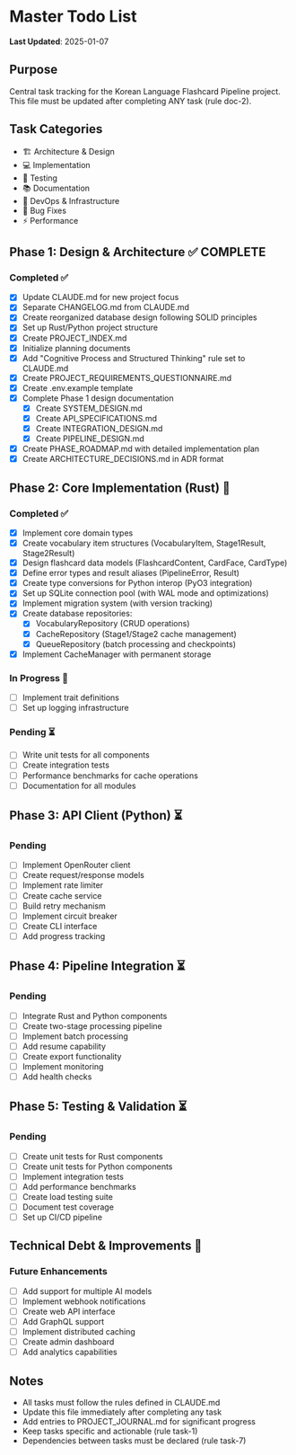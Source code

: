 # Master Todo List

**Last Updated**: 2025-01-07

## Purpose

Central task tracking for the Korean Language Flashcard Pipeline project. This file must be updated after completing ANY task (rule doc-2).

## Task Categories

- 🏗️ Architecture & Design
- 💻 Implementation
- 🧪 Testing
- 📚 Documentation
- 🔧 DevOps & Infrastructure
- 🐛 Bug Fixes
- ⚡ Performance

## Phase 1: Design & Architecture ✅ COMPLETE

### Completed ✅
- [x] Update CLAUDE.md for new project focus
- [x] Separate CHANGELOG.md from CLAUDE.md
- [x] Create reorganized database design following SOLID principles
- [x] Set up Rust/Python project structure
- [x] Create PROJECT_INDEX.md
- [x] Initialize planning documents
- [x] Add "Cognitive Process and Structured Thinking" rule set to CLAUDE.md
- [x] Create PROJECT_REQUIREMENTS_QUESTIONNAIRE.md
- [x] Create .env.example template
- [x] Complete Phase 1 design documentation
  - [x] Create SYSTEM_DESIGN.md
  - [x] Create API_SPECIFICATIONS.md
  - [x] Create INTEGRATION_DESIGN.md
  - [x] Create PIPELINE_DESIGN.md
- [x] Create PHASE_ROADMAP.md with detailed implementation plan
- [x] Create ARCHITECTURE_DECISIONS.md in ADR format

## Phase 2: Core Implementation (Rust) 🚧

### Completed ✅
- [x] Implement core domain types
- [x] Create vocabulary item structures (VocabularyItem, Stage1Result, Stage2Result)
- [x] Design flashcard data models (FlashcardContent, CardFace, CardType)
- [x] Define error types and result aliases (PipelineError, Result<T>)
- [x] Create type conversions for Python interop (PyO3 integration)
- [x] Set up SQLite connection pool (with WAL mode and optimizations)
- [x] Implement migration system (with version tracking)
- [x] Create database repositories:
  - [x] VocabularyRepository (CRUD operations)
  - [x] CacheRepository (Stage1/Stage2 cache management)
  - [x] QueueRepository (batch processing and checkpoints)
- [x] Implement CacheManager with permanent storage

### In Progress 🔄
- [ ] Implement trait definitions
- [ ] Set up logging infrastructure

### Pending ⏳
- [ ] Write unit tests for all components
- [ ] Create integration tests
- [ ] Performance benchmarks for cache operations
- [ ] Documentation for all modules

## Phase 3: API Client (Python) ⏳

### Pending
- [ ] Implement OpenRouter client
- [ ] Create request/response models
- [ ] Implement rate limiter
- [ ] Create cache service
- [ ] Build retry mechanism
- [ ] Implement circuit breaker
- [ ] Create CLI interface
- [ ] Add progress tracking

## Phase 4: Pipeline Integration ⏳

### Pending
- [ ] Integrate Rust and Python components
- [ ] Create two-stage processing pipeline
- [ ] Implement batch processing
- [ ] Add resume capability
- [ ] Create export functionality
- [ ] Implement monitoring
- [ ] Add health checks

## Phase 5: Testing & Validation ⏳

### Pending
- [ ] Create unit tests for Rust components
- [ ] Create unit tests for Python components
- [ ] Implement integration tests
- [ ] Add performance benchmarks
- [ ] Create load testing suite
- [ ] Document test coverage
- [ ] Set up CI/CD pipeline

## Technical Debt & Improvements 📝

### Future Enhancements
- [ ] Add support for multiple AI models
- [ ] Implement webhook notifications
- [ ] Create web API interface
- [ ] Add GraphQL support
- [ ] Implement distributed caching
- [ ] Create admin dashboard
- [ ] Add analytics capabilities

## Notes

- All tasks must follow the rules defined in CLAUDE.md
- Update this file immediately after completing any task
- Add entries to PROJECT_JOURNAL.md for significant progress
- Keep tasks specific and actionable (rule task-1)
- Dependencies between tasks must be declared (rule task-7)